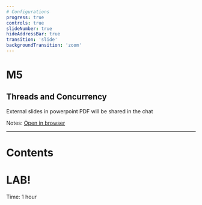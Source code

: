 ```yaml
---
# Configurations
progress: true
controls: true
slideNumber: true
hideAddressBar: true
transition: 'slide' 
backgroundTransition: 'zoom'
---
```


# M5
## Threads and Concurrency

External slides in powerpoint
PDF will be shared in the chat

Notes:
[Open in browser](https://mark.show/?source=https://github.com/rofr/java-training/raw/master/docs/M5_Concurrency/slides.md)

---

# Contents


# LAB!
Time: 1 hour

